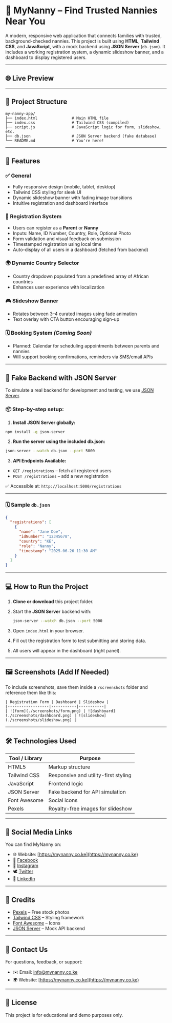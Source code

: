 # 👸 MyNanny – Find Trusted Nannies Near You

A modern, responsive web application that connects families with trusted, background-checked nannies. This project is built using **HTML**, **Tailwind CSS**, and **JavaScript**, with a mock backend using **JSON Server** (`db.json`). It includes a working registration system, a dynamic slideshow banner, and a dashboard to display registered users.

---

## 🌐 Live Preview

<!-- > *(https://github.com/aberesamwel/nannies-hire)* -->

---

## 📁 Project Structure

```
my-nanny-app/
├── index.html               # Main HTML file
├── index.css                # Tailwind CSS (compiled)
├── script.js                # JavaScript logic for form, slideshow, etc.
├── db.json                  # JSON Server backend (fake database)
└── README.md                # You're here!
```

---

## 🚀 Features

### ✅ General

* Fully responsive design (mobile, tablet, desktop)
* Tailwind CSS styling for sleek UI
* Dynamic slideshow banner with fading image transitions
* Intuitive registration and dashboard interface

### 👥 Registration System

* Users can register as a **Parent** or **Nanny**
* Inputs: Name, ID Number, Country, Role, Optional Photo
* Form validation and visual feedback on submission
* Timestamped registration using local time
* Auto-display of all users in a dashboard (fetched from backend)

### 🌍 Dynamic Country Selector

* Country dropdown populated from a predefined array of African countries
* Enhances user experience with localization

### 🎮 Slideshow Banner

* Rotates between 3–4 curated images using fade animation
* Text overlay with CTA button encouraging sign-up

### 🗓️ Booking System *(Coming Soon)*

* Planned: Calendar for scheduling appointments between parents and nannies
* Will support booking confirmations, reminders via SMS/email APIs

---

## 🧪 Fake Backend with JSON Server

To simulate a real backend for development and testing, we use [JSON Server](https://github.com/typicode/json-server).

### 📦 Step-by-step setup:

1. **Install JSON Server globally:**

```bash
npm install -g json-server
```

2. **Run the server using the included db.json:**

```bash
json-server --watch db.json --port 5000
```

3. **API Endpoints Available:**

* `GET /registrations` – fetch all registered users
* `POST /registrations` – add a new registration

✅ Accessible at: `http://localhost:5000/registrations`

---

### 🗓️ Sample `db.json`

```json
{
  "registrations": [
    {
      "name": "Jane Doe",
      "idNumber": "12345678",
      "country": "KE",
      "role": "Nanny",
      "timestamp": "2025-06-26 11:30 AM"
    }
  ]
}
```

---

## 💻 How to Run the Project

1. **Clone or download** this project folder.
2. Start the **JSON Server** backend with:

   ```bash
   json-server --watch db.json --port 5000
   ```
3. Open `index.html` in your browser.
4. Fill out the registration form to test submitting and storing data.
5. All users will appear in the dashboard (right panel).

---

## 🖼️ Screenshots (Add If Needed)

To include screenshots, save them inside a `/screenshots` folder and reference them like this:

```
| Registration Form | Dashboard | Slideshow |
|------------------|-----------|-----------|
| ![form](./screenshots/form.png) | ![dashboard](./screenshots/dashboard.png) | ![slideshow](./screenshots/slideshow.png) |
```

---

## 🛠️ Technologies Used

| Tool / Library | Purpose                              |
| -------------- | ------------------------------------ |
| HTML5          | Markup structure                     |
| Tailwind CSS   | Responsive and utility-first styling |
| JavaScript     | Frontend logic                       |
| JSON Server    | Fake backend for API simulation      |
| Font Awesome   | Social icons                         |
| Pexels         | Royalty-free images for slideshow    |

---

## 📱 Social Media Links

You can find MyNanny on:

* 🌐 Website: [https://mynanny.co.ke](https://mynanny.co.ke)
* 📘️ [Facebook](https://facebook.com/mynanny)
* 📸 [Instagram](https://instagram.com/mynanny)
* 🕊️ [Twitter](https://twitter.com/mynanny)
* 💼 [LinkedIn](https://linkedin.com/company/mynanny)

---

## 🤝 Credits

* [Pexels](https://pexels.com) – Free stock photos
* [Tailwind CSS](https://tailwindcss.com) – Styling framework
* [Font Awesome](https://fontawesome.com) – Icons
* [JSON Server](https://github.com/typicode/json-server) – Mock API backend

---

## 📩 Contact Us

For questions, feedback, or support:

* ✉️ Email: [info@mynanny.co.ke](mailto:info@mynanny.co.ke)
* 🌍 Website: [https://mynanny.co.ke](https://mynanny.co.ke)

---

## 📄 License

This project is for educational and demo purposes only.
